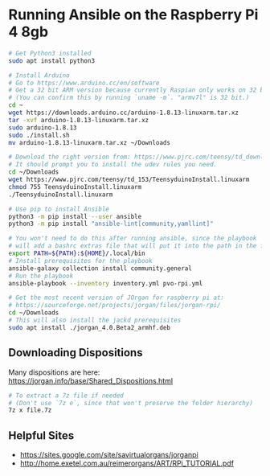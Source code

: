 # Running Ansible on the Raspberry Pi 4 8gb

```bash
# Get Python3 installed
sudo apt install python3

# Install Arduino
# Go to https://www.arduino.cc/en/software
# Get a 32 bit ARM version because currently Raspian only works on 32 bit
# (You can confirm this by running `uname -m`. "armv7l" is 32 bit.)
cd ~
wget https://downloads.arduino.cc/arduino-1.8.13-linuxarm.tar.xz
tar -xvf arduino-1.8.13-linuxarm.tar.xz
sudo arduino-1.8.13
sudo ./install.sh
mv arduino-1.8.13-linuxarm.tar.xz ~/Downloads

# Download the right version from: https://www.pjrc.com/teensy/td_download.html
# It should prompt you to install the udev rules you need.
cd ~/Downloads
wget https://www.pjrc.com/teensy/td_153/TeensyduinoInstall.linuxarm
chmod 755 TeensyduinoInstall.linuxarm
./TeensyduinoInstall.linuxarm

# Use pip to install Ansible
python3 -m pip install --user ansible
python3 -m pip install "ansible-lint[community,yamllint]" 

# You won't need to do this after running ansible, since the playbook
# will add a bashrc extras file that will put it into the path in the future
export PATH=${PATH}:${HOME}/.local/bin
# Install prerequisites for the playbook
ansible-galaxy collection install community.general
# Run the playbook
ansible-playbook --inventory inventory.yml pvo-rpi.yml

# Get the most recent version of JOrgan for raspberry pi at:
# https://sourceforge.net/projects/jorgan/files/jorgan-rpi/
cd ~/Downloads
# This will also install the jackd prerequisites
sudo apt install ./jorgan_4.0.Beta2_armhf.deb
```

## Downloading Dispositions

Many dispositions are here: <https://jorgan.info/base/Shared_Dispositions.html>

```bash
# To extract a 7z file if needed
# (Don't use `7z e`, since that won't preserve the folder hierarchy)
7z x file.7z
```

## Helpful Sites

* <https://sites.google.com/site/savirtualorgans/jorganpi>
* <http://home.exetel.com.au/reimerorgans/ART/RPi_TUTORIAL.pdf>